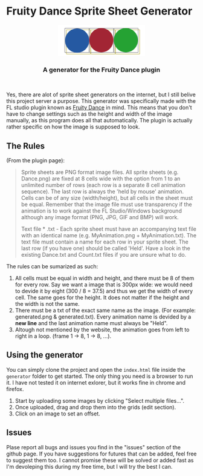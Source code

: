 # Fruity Dance Sprite Sheet Generator

<div align=center> <img src='logotype.png'> <br> <h3> A generator for the Fruity Dance plugin</h3> </div> <br>

Yes, there are alot of sprite sheet generators on the internet, but I still belive this project server a purpose. 
This generator was specifically made with the FL studio plugin known as [Fruity Dance](https://www.image-line.com/fl-studio-learning/fl-studio-online-manual/html/plugins/Fruity%20Dance.htm) in mind. This means that you don't have to change settings such as the height and width of the image manually, as this program does all that automatically. The plugin is actually rather specific on how the image is supposed to look. 

## The Rules
(From the plugin page):
> Sprite sheets are PNG format image files. All sprite sheets (e.g. Dance.png) are fixed at 8 cells wide with the option from 1 to an unlimited number of rows (each row is a separate 8 cell animation sequence). The last row is always the 'held by mouse' animation. Cells can be of any size (width/height), but all cells in the sheet must be equal. Remember that the image file must use transparency if the animation is to work against the FL Studio/Windows background although any image format (PNG, JPG, GIF and BMP) will work.
> 
>Text file * .txt - Each sprite sheet must have an accompanying text file with an identical name (e.g. MyAnimation.png + MyAnimation.txt). The text file must contain a name for each row in your sprite sheet. The last row (if you have one) should be called 'Held'. Have a look in the existing Dance.txt and Count.txt files if you are unsure what to do.

The rules can be sumarized as such:
1. All cells must be equal in width and height, and there must be 8 of them for every row. Say we want a image that is 300px wide: we would need to devide it by eight (300 / 8 = 37.5) and thus we get the width of every cell. The same goes for the height. It does not matter if the height and the width is not the same.
2. There must be a txt of the exact same name as the image. (For example: generated.png & generated.txt). Every animation name is devided by a **new line** and the last animation name must always be "Held".
3. Altough not mentioned by the website, the animation goes from left to right in a loop. (frame 1 -> 8, 1 -> 8, ...).

## Using the generator
You can simply clone the project and open the `index.html` file inside the `generator` folder to get started. The only thing you need is a browser to run it. I have not tested it on internet exlorer, but it works fine in chrome and firefox.

1. Start by uploading some images by clicking "Select multiple files...". 
2. Once uploaded, drag and drop them into the grids (edit section). 
3. Click on an image to set an offset. 

## Issues
Plase report all bugs and issues you find in the "issues" section of the github page. If you have suggestions for futures that can be added, feel free to suggest them too. I cannot promise these will be solved or added fast as I'm devoleping this during my free time, but I will try the best I can.
